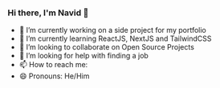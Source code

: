   ### Hi there, I'm Navid 👋



- 🔭 I’m currently working on a side project for my portfolio
- 🌱 I’m currently learning ReactJS, NextJS and TailwindCSS
- 👯 I’m looking to collaborate on Open Source Projects
- 🤔 I’m looking for help with finding a job
- 📫 How to reach me:  
- 😄 Pronouns: He/Him
